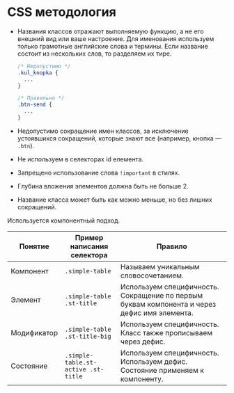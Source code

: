 # CSS методология

- Названия классов отражают выполняемую функцию, а не его внешний вид или
  ваше настроение. Для именования используем только грамотные английские слова
  и термины. Если название состоит из нескольких слов, то разделяем их тире.

  ```css
  /* Недопустимо */
  .kul_knopka {
    ...
  }

  /* Правильно */
  .btn-send {
    ...
  }
  ```

- Недопустимо сокращение имен классов, за исключение устоявшихся сокращений,
  которые знают все (например, кнопка — `.btn`).
- Не используем в селекторах id елемента.
- Запрещено использование слова `!important` в стилях.
- Глубина вложения элементов должна быть не больше 2.
- Название класса может быть как можно меньше, но без лишних сокращений.

Используется компонентный подход.

Понятие | Пример написания селектора | Правило
--- | --- | ---
Компонент | `.simple-table` | Называем уникальным словосочетанием.
Элемент | `.simple-table .st-title` | Используем специфичность. Сокращение по первым буквам компонента и через дефис имя элемента.
Модификатор | `.simple-table .st-title-big` | Используем специфичность. Класс также прописываем через дефис.
Состояние | `.simple-table.st-active .st-title` | Используем специфичность. Используем дефис. Состояние применяем к компоненту.
